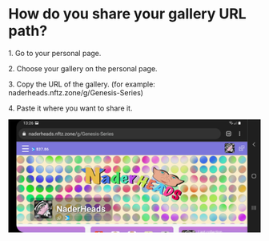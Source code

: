 # How do you share your gallery URL path?

1\. Go to your personal page.

2\. Choose your gallery on the personal page.

3\. Copy the URL of the gallery. (for example: naderheads.nftz.zone/g/Genesis-Series)

4\. Paste it where you want to share it.

![](<../../.gitbook/assets/gallery share.jpg>)

